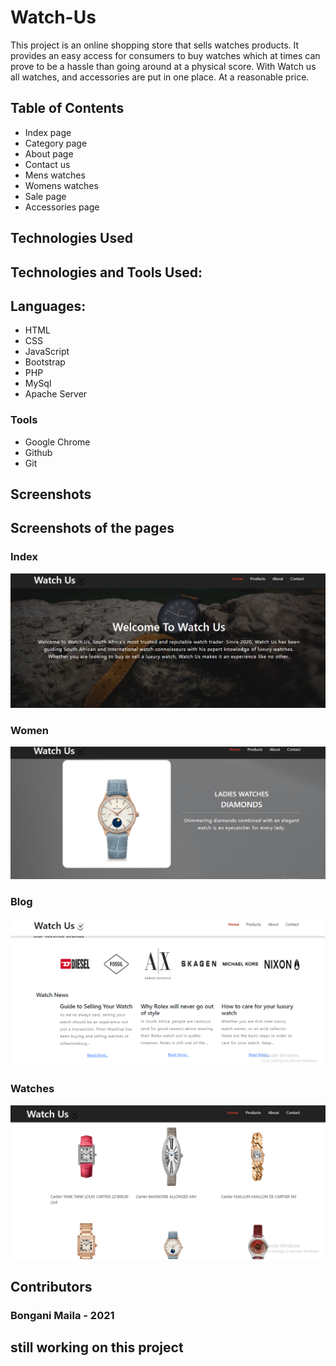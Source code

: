 # Watch-Us

This project is an online shopping store that sells watches products. 
It provides an easy access for consumers to buy watches which at times can prove to be a hassle than going around at a physical score. With Watch us all watches, and accessories  are put in one place. At a reasonable price. 

## Table of Contents

- Index page
- Category page
- About page
- Contact us
- Mens watches
- Womens watches
- Sale page
- Accessories page



## Technologies Used

## Technologies and Tools Used:

## Languages:

- HTML
- CSS
- JavaScript
- Bootstrap
- PHP
- MySql
- Apache Server



### Tools

- Google Chrome
- Github
- Git


## Screenshots
## Screenshots of the pages

### Index
![](https://github.com/BonganiMaila/Watch-Us/blob/main/e-commerce/screenshots/index1.png)

### Women
![](https://github.com/BonganiMaila/Watch-Us/blob/main/e-commerce/screenshots/women.png)

### Blog
![](https://github.com/BonganiMaila/Watch-Us/blob/main/e-commerce/screenshots/blog.png)

### Watches
![](https://github.com/BonganiMaila/Watch-Us/blob/main/e-commerce/screenshots/watches.png)



## Contributors

### Bongani Maila - 2021
## still working on this project
